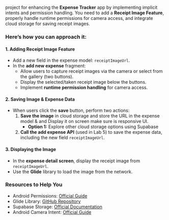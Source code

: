 project for enhancing the **Expense Tracker** app by implementing implicit intents and permission handling. You need to add a **Receipt Image Feature**, properly handle runtime permissions for camera access, and integrate cloud storage for saving receipt images.

### Here’s how you can approach it:

#### **1. Adding Receipt Image Feature**

- Add a new field in the expense model: `receiptImageUrl`.
- In the **add new expense** fragment:
  - Allow users to capture receipt images via the camera or select from the gallery (two buttons).
  - Display the selected/taken receipt image below the buttons.
  - Implement **runtime permission handling** for camera access.

#### **2. Saving Image & Expense Data**

- When users click the **save** button, perform two actions:
  1. **Save the image** in cloud storage and store the URL in the expense model & and Display it on screen make sure is responsive UI.
     - **Option 1:** Explore other cloud storage options using Supabase
  2. **Call the add expense API** (used in Lab 5) to save the expense data, including the new field `receiptImageUrl`.

#### **3. Displaying the Image**

- In the **expense detail screen**, display the receipt image from `receiptImageUrl`.
- Use the **Glide** library to load the image from the network.

### **Resources to Help You**

- Android Permissions: [Official Guide](https://developer.android.com/training/permissions/requesting)
- Glide Library: [GitHub Repository](https://github.com/bumptech/glide)
- Supabase Storage: [Official Documentation](https://supabase.com/docs/guides/storage)
- Android Camera Intent: [Official Guide](https://developer.android.com/training/camera/photobasics)
